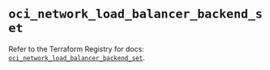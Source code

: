 # `oci_network_load_balancer_backend_set`

Refer to the Terraform Registry for docs: [`oci_network_load_balancer_backend_set`](https://registry.terraform.io/providers/oracle/oci/6.18.0/docs/resources/network_load_balancer_backend_set).
